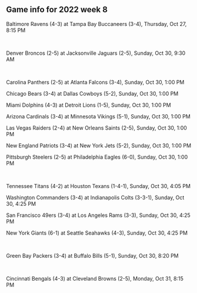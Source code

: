 ## Game info for 2022 week 8
Baltimore Ravens (4-3) at Tampa Bay Buccaneers (3-4), Thursday, Oct 27, 8:15 PM


<br/>

Denver Broncos (2-5) at Jacksonville Jaguars (2-5), Sunday, Oct 30, 9:30 AM


<br/>

Carolina Panthers (2-5) at Atlanta Falcons (3-4), Sunday, Oct 30, 1:00 PM

Chicago Bears (3-4) at Dallas Cowboys (5-2), Sunday, Oct 30, 1:00 PM

Miami Dolphins (4-3) at Detroit Lions (1-5), Sunday, Oct 30, 1:00 PM

Arizona Cardinals (3-4) at Minnesota Vikings (5-1), Sunday, Oct 30, 1:00 PM

Las Vegas Raiders (2-4) at New Orleans Saints (2-5), Sunday, Oct 30, 1:00 PM

New England Patriots (3-4) at New York Jets (5-2), Sunday, Oct 30, 1:00 PM

Pittsburgh Steelers (2-5) at Philadelphia Eagles (6-0), Sunday, Oct 30, 1:00 PM


<br/>

Tennessee Titans (4-2) at Houston Texans (1-4-1), Sunday, Oct 30, 4:05 PM

Washington Commanders (3-4) at Indianapolis Colts (3-3-1), Sunday, Oct 30, 4:25 PM

San Francisco 49ers (3-4) at Los Angeles Rams (3-3), Sunday, Oct 30, 4:25 PM

New York Giants (6-1) at Seattle Seahawks (4-3), Sunday, Oct 30, 4:25 PM


<br/>

Green Bay Packers (3-4) at Buffalo Bills (5-1), Sunday, Oct 30, 8:20 PM


<br/>

Cincinnati Bengals (4-3) at Cleveland Browns (2-5), Monday, Oct 31, 8:15 PM

